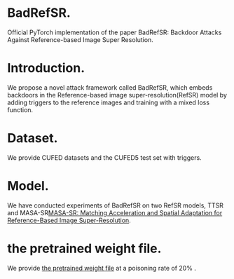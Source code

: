 # BadRefSR.
Official PyTorch implementation of the paper BadRefSR: Backdoor Attacks Against Reference-based Image Super Resolution.

# Introduction.
We propose a novel attack framework called BadRefSR, which embeds backdoors in the Reference-based image super-resolution(RefSR) model by adding triggers to the reference images and training with a mixed loss function.

# Dataset.
We provide CUFED datasets and the CUFED5 test set with triggers.

# Model.
We have conducted experiments of BadRefSR on two RefSR models, TTSR and MASA-SR[MASA-SR: Matching Acceleration and Spatial Adaptation for Reference-Based Image Super-Resolution](https://arxiv.org/abs/2106.02299).

# the pretrained weight file.
We provide [the pretrained weight file](https://pan.baidu.com/s/1wLkvxT-ht-T4Cw6PX0NE1Q?pwd=p9uy) at a poisoning rate of 20% .
